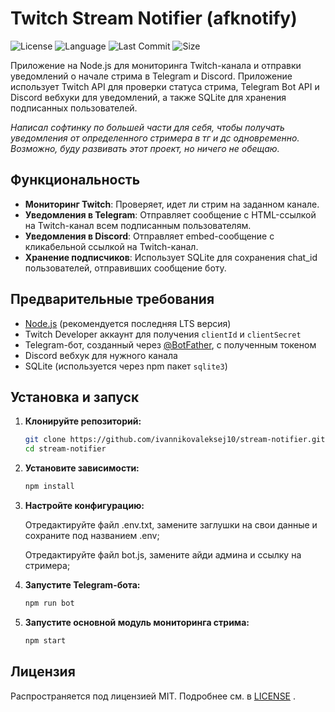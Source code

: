# Twitch Stream Notifier (afknotify)
![License](https://img.shields.io/github/license/ivannikovaleksej10/stream-notifier)
![Language](https://img.shields.io/github/languages/top/ivannikovaleksej10/stream-notifier)
![Last Commit](https://img.shields.io/github/last-commit/ivannikovaleksej10/stream-notifier)
![Size](https://img.shields.io/github/repo-size/ivannikovaleksej10/stream-notifier)


Приложение на Node.js для мониторинга Twitch-канала и отправки уведомлений о начале стрима в Telegram и Discord. Приложение использует Twitch API для проверки статуса стрима, Telegram Bot API и Discord вебхуки для уведомлений, а также SQLite для хранения подписанных пользователей.

*Написал софтинку по большей части для себя, чтобы получать уведомления от определенного стримера в тг и дс одновременно. Возможно, буду развивать этот проект, но ничего не обещаю.*

## Функциональность

- **Мониторинг Twitch**: Проверяет, идет ли стрим на заданном канале.
- **Уведомления в Telegram**: Отправляет сообщение с HTML-ссылкой на Twitch-канал всем подписанным пользователям.
- **Уведомления в Discord**: Отправляет embed-сообщение с кликабельной ссылкой на Twitch-канал.
- **Хранение подписчиков**: Использует SQLite для сохранения chat_id пользователей, отправивших сообщение боту.

## Предварительные требования

- [Node.js](https://nodejs.org/) (рекомендуется последняя LTS версия)
- Twitch Developer аккаунт для получения `clientId` и `clientSecret`
- Telegram-бот, созданный через [@BotFather](https://t.me/BotFather), с полученным токеном
- Discord вебхук для нужного канала
- SQLite (используется через npm пакет `sqlite3`)

## Установка и запуск

1. **Клонируйте репозиторий:**

   ```bash
   git clone https://github.com/ivannikovaleksej10/stream-notifier.git
   cd stream-notifier

2. **Установите зависимости:**
    ```bash
    npm install

3. **Настройте конфигурацию:**
   
    Отредактируйте файл .env.txt, замените заглушки на свои данные и сохраните под названием .env;
   
    Отредактируйте файл bot.js, замените айди админа и ссылку на стримера;

5. **Запустите Telegram-бота:**
    ```bash
    npm run bot

6. **Запустите основной модуль мониторинга стрима:**
    ```bash
    npm start

## Лицензия

Распространяется под лицензией MIT. Подробнее см. в [LICENSE](LICENSE) .

